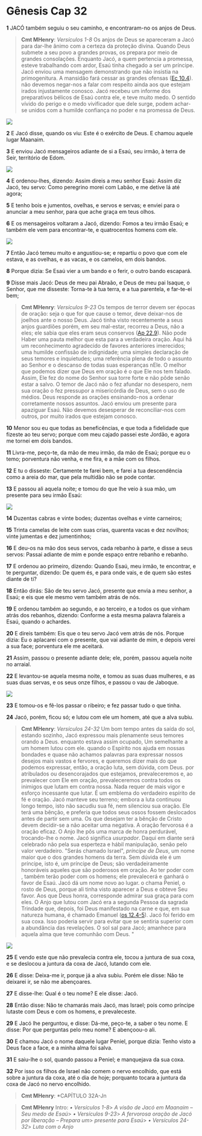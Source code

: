 # Gênesis Cap 32

**1** 	JACÓ também seguiu o seu caminho, e encontraram-no os anjos de Deus.

> **Cmt MHenry**: *Versículos 1-8* Os anjos de Deus se apareceram a Jacó para dar-lhe ânimo com a certeza da proteção divina. Quando Deus submete a seu povo a grandes provas, os prepara por meio de grandes consolações. Enquanto Jacó, a quem pertencia a promessa, esteve trabalhando com ardor, Esaú tinha chegado a ser um príncipe. Jacó enviou uma mensagem demonstrando que não insistia na primogenitura. A mansidão fará cessar as grandes ofensas ([Ec 10.4](../21A-Ec/10.md#4)). não devemos negar-nos a falar com respeito ainda aos que estejam irados injustamente conosco. Jacó recebeu um informe dos preparativos bélicos de Esaú contra ele, e teve muito medo. O sentido vívido do perigo e o medo vivificador que dele surge, podem achar-se unidos com a humilde confiança no poder e na promessa de Deus.

![](../Images/SweetPublishing/1-32-1.jpg) 

**2** 	E Jacó disse, quando os viu: Este é o exército de Deus. E chamou aquele lugar Maanaim.

**3** 	E enviou Jacó mensageiros adiante de si a Esaú, seu irmão, à terra de Seir, território de Edom.

![](../Images/SweetPublishing/1-32-2.jpg) 

**4** 	E ordenou-lhes, dizendo: Assim direis a meu senhor Esaú: Assim diz Jacó, teu servo: Como peregrino morei com Labão, e me detive lá até agora;

**5** 	E tenho bois e jumentos, ovelhas, e servos e servas; e enviei para o anunciar a meu senhor, para que ache graça em teus olhos.

**6** 	E os mensageiros voltaram a Jacó, dizendo: Fomos a teu irmão Esaú; e também ele vem para encontrar-te, e quatrocentos homens com ele.

![](../Images/SweetPublishing/1-32-3.jpg) 

**7** 	Então Jacó temeu muito e angustiou-se; e repartiu o povo que com ele estava, e as ovelhas, e as vacas, e os camelos, em dois bandos.

**8** 	Porque dizia: Se Esaú vier a um bando e o ferir, o outro bando escapará.

**9** 	Disse mais Jacó: Deus de meu pai Abraão, e Deus de meu pai Isaque, o Senhor, que me disseste: Torna-te à tua terra, e a tua parentela, e far-te-ei bem;

> **Cmt MHenry**: *Versículos 9-23* Os tempos de terror devem ser épocas de oração: seja o que for que cause o temor, deve deixar-nos de joelhos ante o nosso Deus. Jacó tinha visto recentemente a seus anjos guardiões porém, em seu mal-estar, recorreu a Deus, não a eles; ele sabia que eles eram seus conservos ([Ap 22.9](../66N-Ap/22.md#9)). Não pode Haber uma pauta melhor que esta para a verdadeira oração. Aqui há um reconhecimento agradecido de favores anteriores imerecidos; uma humilde confissão de indignidade; uma simples declaração de seus temores e inquietudes; uma referência plena de todo o assunto ao Senhor e o descanso de todas suas esperanças nEle. O melhor que podemos dizer que Deus em oração é o que Ele nos tem falado. Assim, Ele fez do nome do Senhor sua torre forte e não pôde senão estar a salvo. O temor de Jacó não o fez afundar no desespero, nem sua oração o fez pressupor a misericórdia de Deus, sem o uso de médios. Deus responde as orações ensinando-nos a ordenar corretamente nossos assuntos. Jacó enviou um presente para apaziguar Esaú. Não devemos desesperar de reconciliar-nos com outros, por muito irados que estejam conosco.

**10** 	Menor sou eu que todas as beneficências, e que toda a fidelidade que fizeste ao teu servo; porque com meu cajado passei este Jordão, e agora me tornei em dois bandos.

**11** 	Livra-me, peço-te, da mão de meu irmão, da mão de Esaú; porque eu o temo; porventura não venha, e me fira, e a mãe com os filhos.

**12** 	E tu o disseste: Certamente te farei bem, e farei a tua descendência como a areia do mar, que pela multidão não se pode contar.

**13** 	E passou ali aquela noite; e tomou do que lhe veio à sua mão, um presente para seu irmão Esaú:

![](../Images/SweetPublishing/1-32-4.jpg) 

**14** 	Duzentas cabras e vinte bodes; duzentas ovelhas e vinte carneiros;

**15** 	Trinta camelas de leite com suas crias, quarenta vacas e dez novilhos; vinte jumentas e dez jumentinhos;

**16** 	E deu-os na mão dos seus servos, cada rebanho à parte, e disse a seus servos: Passai adiante de mim e ponde espaço entre rebanho e rebanho.

**17** 	E ordenou ao primeiro, dizendo: Quando Esaú, meu irmão, te encontrar, e te perguntar, dizendo: De quem és, e para onde vais, e de quem são estes diante de ti?

**18** 	Então dirás: São de teu servo Jacó, presente que envia a meu senhor, a Esaú; e eis que ele mesmo vem também atrás de nós.

**19** 	E ordenou também ao segundo, e ao terceiro, e a todos os que vinham atrás dos rebanhos, dizendo: Conforme a esta mesma palavra falareis a Esaú, quando o achardes.

**20** 	E direis também: Eis que o teu servo Jacó vem atrás de nós. Porque dizia: Eu o aplacarei com o presente, que vai adiante de mim, e depois verei a sua face; porventura ele me aceitará.

**21** 	Assim, passou o presente adiante dele; ele, porém, passou aquela noite no arraial.

**22** 	E levantou-se aquela mesma noite, e tomou as suas duas mulheres, e as suas duas servas, e os seus onze filhos, e passou o vau de Jaboque.

![](../Images/SweetPublishing/1-32-6.jpg) 

**23** 	E tomou-os e fê-los passar o ribeiro; e fez passar tudo o que tinha.

**24** 	Jacó, porém, ficou só; e lutou com ele um homem, até que a alva subiu.

> **Cmt MHenry**: *Versículos 24-32* Um bom tempo antes da saída do sol, estando sozinho, Jacó expressou mais plenamente seus temores orando a Deus. enquanto estava assim ocupado, Um semelhante a um homem lutou com ele. quando o Espírito nos ajuda em nossas bondades e quase não achamos palavras para expressar nossos desejos mais vastos e fervores, e queremos dizer mais do que podemos expressar, então, a oração luta, sem dúvida, com Deus. por atribulados ou desencorajados que estejamos, prevaleceremos e, ao prevalecer com Ele em oração, prevaleceremos contra todos os inimigos que lutam em contra nossa. Nada requer de mais vigor e esforço incessante que lutar. É um emblema do verdadeiro espírito de fé e oração. Jacó manteve seu terreno; embora a luta continuou longo tempo, isto não sacudiu sua fé, nem silenciou sua oração. Ele terá uma bênção, e preferia que todos seus ossos fossem deslocados antes de partir sem uma. Os que desejam ter a bênção de Cristo devem decidir-se a não aceitar uma negativa. A oração fervorosa é a oração eficaz. O Anjo lhe pôs uma marca de honra perdurável, trocando-lhe o nome. Jacó significa *usurpador*. Daqui em diante será celebrado não pela sua esperteza e hábil manipulação, senão pelo valor verdadeiro. "Serás chamado Israel", *príncipe de Deus*, um nome maior que o dos grandes homens da terra. Sem dúvida ele é um príncipe, isto é, um príncipe de Deus; são verdadeiramente honoráveis aqueles que são poderosos em oração. Ao ter poder com , também terão poder com os homens; ele prevalecerá e ganhará o favor de Esaú. Jacó dá um nome novo ao lugar. o chama Peniel, o rosto de Deus, porque ali tinha visto aparecer a Deus e obteve Seu favor. Aos que Deus honra, corresponde admirar sua graça para com eles. O Anjo que lutou com Jacó era a segunda Pessoa da sagrada Trindade que, depois, foi Deus manifestado na carne e que, em sua natureza humana, é chamado Emanuel ([os 12.4-5](../28A-Os/12.md#4)). Jacó foi ferido em sua coxa. Isso poderia servir para evitar que se sentiria superior com a abundância das revelações. O sol sal para Jacó; amanhece para aquela alma que teve comunhão com Deus. "

![](../Images/SweetPublishing/1-32-5.jpg) 

**25** 	E vendo este que não prevalecia contra ele, tocou a juntura de sua coxa, e se deslocou a juntura da coxa de Jacó, lutando com ele.

**26** 	E disse: Deixa-me ir, porque já a alva subiu. Porém ele disse: Não te deixarei ir, se não me abençoares.

**27** 	E disse-lhe: Qual é o teu nome? E ele disse: Jacó.

**28** 	Então disse: Não te chamarás mais Jacó, mas Israel; pois como príncipe lutaste com Deus e com os homens, e prevaleceste.

**29** 	E Jacó lhe perguntou, e disse: Dá-me, peço-te, a saber o teu nome. E disse: Por que perguntas pelo meu nome? E abençoou-o ali.

**30** 	E chamou Jacó o nome daquele lugar Peniel, porque dizia: Tenho visto a Deus face a face, e a minha alma foi salva.

**31** 	E saiu-lhe o sol, quando passou a Peniel; e manquejava da sua coxa.

**32** 	Por isso os filhos de Israel não comem o nervo encolhido, que está sobre a juntura da coxa, até o dia de hoje; porquanto tocara a juntura da coxa de Jacó no nervo encolhido.

> **Cmt MHenry**: *CAPÍTULO 32A-Jn


> **Cmt MHenry** Intro: *• Versículos 1-8*> *A visão de Jacó em Maanaim – Seu medo de Esaú*> *• Versículos 9-23*> *A fervorosa oração de Jacó por liberação – Prepara um*> *presente para Esaú*> *• Versículos 24-32*> *Luta com o Anjo*
